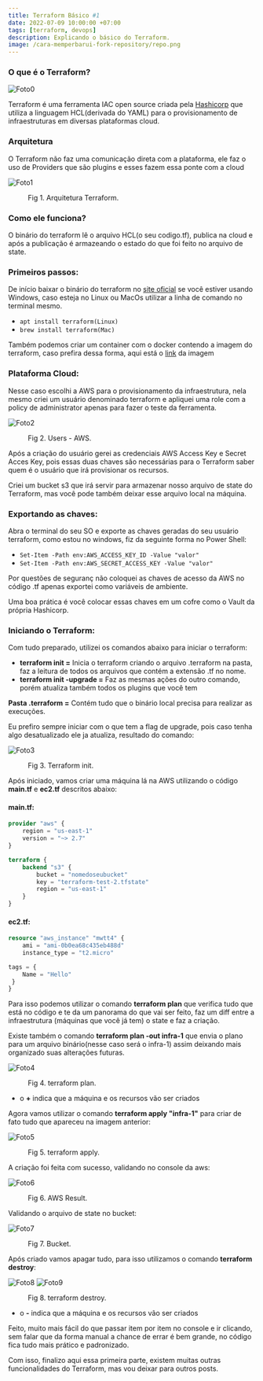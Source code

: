 ```yaml
---
title: Terraform Básico #1
date: 2022-07-09 10:00:00 +07:00
tags: [terraform, devops]
description: Explicando o básico do Terraform.
image: /cara-memperbarui-fork-repository/repo.png
---
```


### O que é o Terraform?

![Foto0](https://cdn.hashnode.com/res/hashnode/image/upload/v1657486474782/EpibwFb2J.png?auto=compress,format&format=webp)

Terraform é uma ferramenta IAC open source criada pela [Hashicorp](https://www.hashicorp.com/) que utiliza a linguagem HCL(derivada do YAML) para o provisionamento de infraestruturas em diversas plataformas cloud.

### Arquitetura

O Terraform não faz uma comunicação direta com a plataforma, ele faz o uso de Providers que são plugins e esses fazem essa ponte com a cloud

![Foto1](https://cdn.hashnode.com/res/hashnode/image/upload/v1657486680501/KahPAd2y3.png?auto=compress,format&format=webp)
<figure>
<figcaption>Fig 1. Arquitetura Terraform.</figcaption>
</figure>


### Como ele funciona?

O binário do terraform lê o arquivo HCL(o seu codigo.tf), publica na cloud e após a publicação é armazeando o estado do que foi feito no arquivo de state.

### Primeiros passos:

De início baixar o binário do terraform no [site oficial](https://www.terraform.io/downloads) se você estiver usando Windows, caso esteja no Linux ou MacOs utilizar a linha de comando no terminal mesmo.

- `apt install terraform(Linux)`
- `brew install terraform(Mac)`

Também podemos criar um container com o docker contendo a imagem do terraform, caso prefira dessa forma, aqui está o [link](https://hub.docker.com/r/hashicorp/terraform/) da imagem

### Plataforma Cloud:

Nesse caso escolhi a AWS para o provisionamento da infraestrutura, nela mesmo criei um usuário denominado terraform e apliquei uma role com a policy de administrator apenas para fazer o teste da ferramenta.

![Foto2](https://cdn.hashnode.com/res/hashnode/image/upload/v1657478737979/_bnFkTLz0.png?auto=compress,format&format=webp)
<figure>
<figcaption>Fig 2. Users - AWS.</figcaption>
</figure>

Após a criação do usuário gerei as credenciais AWS Access Key e Secret Acces Key, pois essas duas chaves são necessárias para o Terraform saber quem é o usuário que irá provisionar os recursos.

Criei um bucket s3 que irá servir para armazenar nosso arquivo de state do Terraform, mas você pode também deixar esse arquivo local na máquina.

### Exportando as chaves:

Abra o terminal do seu SO e exporte as chaves geradas do seu usuário terraform, como estou no windows, fiz da seguinte forma no Power Shell:

- `Set-Item -Path env:AWS_ACCESS_KEY_ID -Value "valor"`
- `Set-Item -Path env:AWS_SECRET_ACCESS_KEY -Value "valor"`

Por questões de seguranç  não coloquei as chaves de acesso da AWS no código .tf apenas exportei como variáveis de ambiente.

Uma boa prática é você colocar essas chaves em um cofre como o Vault da própria Hashicorp.

### Iniciando o Terraform: 

Com tudo preparado, utilizei os comandos abaixo para iniciar o terraform:

- **terraform init =** Inicia o terraform criando o arquivo .terraform na pasta, faz a leitura de todos os arquivos que contém a extensão .tf no nome.
- **terraform init -upgrade =** Faz as mesmas ações do outro comando, porém atualiza também todos os plugins que você tem

**Pasta .terraform =** Contém tudo que o binário local precisa para realizar as execuções.

Eu prefiro sempre iniciar com o que tem a flag de upgrade, pois caso tenha algo desatualizado ele ja atualiza, resultado do comando:


![Foto3](https://cdn.hashnode.com/res/hashnode/image/upload/v1657481144182/O55OWO_Rb.png?auto=compress,format&format=webp)
<figure>
<figcaption>Fig 3. Terraform init.</figcaption>
</figure>

Após iniciado, vamos criar uma máquina lá na AWS utilizando o código **main.tf** e **ec2.tf** descritos abaixo:

#### **main.tf**: 
```terraform
provider "aws" {
    region = "us-east-1"
    version = "~> 2.7"
}

terraform {
    backend "s3" {
        bucket = "nomedoseubucket"
        key = "terraform-test-2.tfstate"
        region = "us-east-1"
    }
}
```


#### **ec2.tf**:
```terraform
resource "aws_instance" "mwtt4" {
    ami = "ami-0b0ea68c435eb488d"
    instance_type = "t2.micro"

tags = {
    Name = "Hello"
 }
} 
```

Para isso podemos utilizar o comando **terraform plan** que verifica tudo que está no código e te da um panorama do que vai ser feito, faz um diff entre a infraestrutura (máquinas que você já tem) o state e faz a criação.

Existe também o comando **terraform plan -out infra-1** que envia o plano para um arquivo binário(nesse caso será o infra-1) assim deixando mais organizado suas alterações futuras.

![Foto4](https://cdn.hashnode.com/res/hashnode/image/upload/v1657486369271/sARxH686S.png?auto=compress,format&format=webp)
<figure>
<figcaption>Fig 4. terraform plan.</figcaption>
</figure>

- o **+** indica que a máquina e os recursos vão ser criados

Agora vamos utilizar o comando **terraform apply "infra-1"** para criar de fato tudo que apareceu na imagem anterior:

![Foto5](https://cdn.hashnode.com/res/hashnode/image/upload/v1657484329372/Yp9kxGPij.png?auto=compress,format&format=webp)
<figure>
<figcaption>Fig 5. terraform apply.</figcaption>
</figure>

A criação foi feita com sucesso, validando no console da aws:

![Foto6](https://cdn.hashnode.com/res/hashnode/image/upload/v1657484436899/BYmrhw1LP.png?auto=compress,format&format=webp)
<figure>
<figcaption>Fig 6. AWS Result.</figcaption>
</figure>

Validando o arquivo de state no bucket:

![Foto7](https://cdn.hashnode.com/res/hashnode/image/upload/v1657484547120/TGaKR-Mw0.png?auto=compress,format&format=webp)
<figure>
<figcaption>Fig 7. Bucket.</figcaption>
</figure>

Após criado vamos apagar tudo, para isso utilizamos o comando **terraform destroy**:

![Foto8](https://cdn.hashnode.com/res/hashnode/image/upload/v1657485459148/pPXngQlOQ.png?auto=compress,format&format=webp)
![Foto9](https://cdn.hashnode.com/res/hashnode/image/upload/v1657485478296/4ZnDKk3MI.png?auto=compress,format&format=webp)
<figure>
<figcaption>Fig 8. terraform destroy.</figcaption>
</figure>

- o **-** indica que a máquina e os recursos vão ser criados

Feito, muito mais fácil do que passar item por item no console e ir clicando, sem falar que da forma manual a chance de errar é bem grande, no código fica tudo mais prático e padronizado.

Com isso, finalizo aqui essa primeira parte, existem muitas outras funcionalidades do Terraform, mas vou deixar para outros posts.
